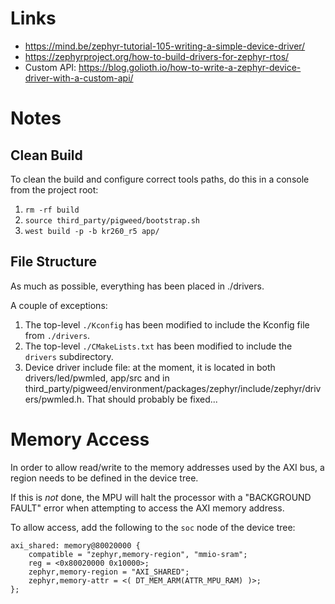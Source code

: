 # Links

* <https://mind.be/zephyr-tutorial-105-writing-a-simple-device-driver/>
* <https://zephyrproject.org/how-to-build-drivers-for-zephyr-rtos/>
* Custom API: <https://blog.golioth.io/how-to-write-a-zephyr-device-driver-with-a-custom-api/>

# Notes

## Clean Build

To clean the build and configure correct tools paths, do this in a console from the project root:

1. `rm -rf build`
2. `source third_party/pigweed/bootstrap.sh`
3. `west build -p -b kr260_r5 app/`

## File Structure

As much as possible, everything has been placed in ./drivers.

A couple of exceptions:

1. The top-level `./Kconfig` has been modified to include the Kconfig file from `./drivers`.
3. The top-level `./CMakeLists.txt` has been modified to include the `drivers` subdirectory.
4. Device driver include file: at the moment, it is located in both drivers/led/pwmled, app/src and in third_party/pigweed/environment/packages/zephyr/include/zephyr/drivers/pwmled.h. That should probably be fixed...

# Memory Access

In order to allow read/write to the memory addresses used by the AXI bus, a region needs to be defined in the device tree.

If this is _not_ done, the MPU will halt the processor with a "BACKGROUND FAULT" error when attempting to access the AXI memory address.

To allow access, add the following to the `soc` node of the device tree:

```
axi_shared: memory@80020000 {
    compatible = "zephyr,memory-region", "mmio-sram";
    reg = <0x80020000 0x10000>;
    zephyr,memory-region = "AXI_SHARED";
    zephyr,memory-attr = <( DT_MEM_ARM(ATTR_MPU_RAM) )>;
};
```

